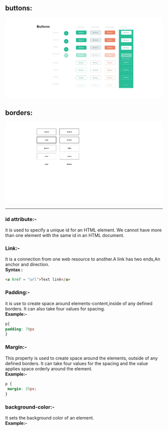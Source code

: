 ## buttons:
![button](https://github.com/bijenadhewaju/wt-lab-assignment/blob/master/Lab/Lab2/button.jpeg)
## borders:
![border](https://github.com/bijenadhewaju/wt-lab-assignment/blob/master/Lab/Lab2/border.jpeg)
***
### id attribute:- 
it is used to specify a unique id for an HTML element.
We cannot have more than one element with the same id in an HTML document.
### Link:-
It is a connection from one web resource to another.A link has two ends,An anchor and direction.<br>
**Syntax :**
```html
<a href = "url">Text link</a>
``` 
### Padding:-
it is use to create space around elements-content,inside of any defined borders. It can also take four values for spacing.<br>
**Example:-** 
```css
p{
padding: 70px
}
```
### Margin:- 
 This property is used to create space around the elements, outside of any defined borders. 
 It can take four values for the spacing and the value applies space orderly around the element.<br>
 **Example:-** 
 ```css
 p {
  margin: 35px;
}
```
### background-color:-
It sets the background color of an element.<br>
**Example:-**
```css